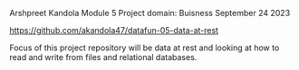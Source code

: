 Arshpreet Kandola Module 5 Project
domain: Buisness
September 24 2023

https://github.com/akandola47/datafun-05-data-at-rest

Focus of this project repository will be data at rest and looking at how to read and write from files and relational databases.